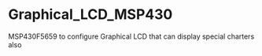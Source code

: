 # Graphical_LCD_MSP430
MSP430F5659 to configure Graphical LCD that can display special charters also
